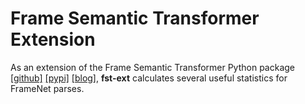 # Frame Semantic Transformer Extension

As an extension of the Frame Semantic Transformer Python package
[\[github\]](https://github.com/chanind/frame-semantic-transformer)
[\[pypi\]](https://pypi.org/project/frame-semantic-transformer)
[\[blog\]](https://chanind.github.io/ai/2022/05/24/framenet-transformers.html),
**fst-ext** calculates several useful statistics for FrameNet parses.
